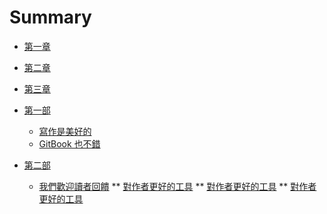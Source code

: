 # Summary

* [第一章](chapter1.md)
* [第二章](chapter2.md)
* [第三章](chapter3.md)


* [第一部](part1/README.md)
    * [寫作是美好的](part1/writing.md)
    * [GitBook 也不錯](part1/gitbook.md)
* [第二部](part2/README.md)
    * [我們歡迎讀者回饋](part2/feedback_please.md)
    ** [對作者更好的工具](part2/better_tools.md)
    ** [對作者更好的工具](part2/better_tools.md)
    ** [對作者更好的工具](part2/better_tools.md)